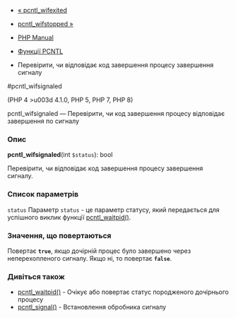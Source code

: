 - [« pcntl_wifexited](function.pcntl-wifexited.md)
- [pcntl_wifstopped »](function.pcntl-wifstopped.md)

- [PHP Manual](index.md)
- [Функції PCNTL](ref.pcntl.md)
- Перевірити, чи відповідає код завершення процесу завершення
сигналу

#pcntl_wifsignaled

(PHP 4 \>u003d 4.1.0, PHP 5, PHP 7, PHP 8)

pcntl_wifsignaled — Перевірити, чи код завершення процесу відповідає
завершення по сигналу

### Опис

**pcntl_wifsignaled**(int `$status`): bool

Перевірити, чи відповідає код завершення процесу завершення
сигналу.

### Список параметрів

`status`
Параметр `status` - це параметр статусу, який передається для успішного
виклик функції [pcntl_waitpid()](function.pcntl-waitpid.md).

### Значення, що повертаються

Повертає **`true`**, якщо дочірній процес було завершено через
неперехопленого сигналу. Якщо ні, то повертає **`false`**.

### Дивіться також

- [pcntl_waitpid()](function.pcntl-waitpid.md) - Очікує або
повертає статус породженого дочірнього процесу
- [pcntl_signal()](function.pcntl-signal.md) - Встановлення обробника
сигналу
